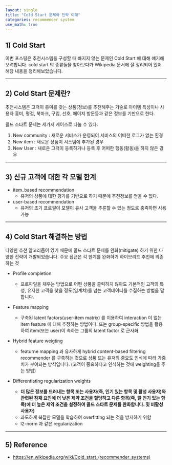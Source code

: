 ```yaml
---
layout: single
title: "Cold Start 문제와 전략 이해"
categories: recommender system
use_math: true
--- 
```


## 1) Cold Start

이번 포스팅은 추천시스템을  구성할 때 빠지지 않는 문제인 Cold Start 에 대해 얘기해보려합니다. cold start 의 종류들을 찾아보다가 Wikipedia 문서에 잘 정리되어 있어 해당 내용을 정리해보았습니다.



-----
## 2) Cold Start 문제란?

추천시스템은 고객이 흥미를 갖는 상품(정보)를 추천해주는 기술로 아이템 특성이나 사용자 흥미, 평점, 북마크, 구입, 선호, 페이지 방문등과 같은 정보를 기반으로 한다. 


콜드 스타트 문제는 세가지 케이스로 나눌 수 있다.      
1. New community : 새로운 서비스가 운영되어 서비스의 어떠한 로그가 없는 환경
2. New item : 새로운 상품이 시스템에 추가된 경우
3. New User : 새로운 고객이 등록하거나 등록 후 어떠한 행동(활동)을 하지 않은 경우



-----
## 3) 신규 고객에 대한 각 모델 한계    

- item_based recommendation
    - 유저의 상품에 대한 평가를 기반으로 하기 때문에 추천정보를 얻을 수 없다.
- user-based recommendation
    - 유저의 초기 프로필이 모델이 유사 고객을 추론할 수 있는 정도로 충족하면 사용가능
    


-----
## 4) Cold Start 해결하는 방법


다양한 추천 알고리즘이 있기 때문에 콜드 스타트 문제를 완화(mitigate) 하기 위한 다양한 전략이 개발되었습니다. 주요 접근은 각 한계를 완화하기 하이브리드 추천에 의존하는 것 

- Profile completion
    - 프로파일을 채우는 방법으로 어떤 상품을 클릭하지 않아도 기본적인 고객의 특성, 유사한 고객을 찾을 정도(임계치)를 넘는 고객데이터를 수집하는 방법을 말합니다.
    
- Feature mapping
    - 구축된 latent factors(user-item matrix) 를 이용하여 interaction 이 없는 item feature 에 대해 추정하는 방법이다. 또는 group-specific 방법을 활용하여 item(또는 user)이 속하는 그룹의 latent factor 로 근사화
- Hybrid feature weigting
    - featurne mapping 과 유사하게 hybrid content-based filtering recommender 를 구축하는 것으로 상품 또는 유저의 중요도 인식에 따라 가중치가 부여되는 방식입니다. (고객이 중요하다고 인식하는 것에 weighting을 주는 방법)
- Differentiating regularization weights
    - **더 많은 정보를 드러내는 항목 또는 사용자(즉, 인기 있는 항목 및 활성 사용자)와 관련된 잠재 요인에 더 낮은 제약 조건을 할당하고 다른 항목(즉, 덜 인기 있는 항목)에 더 높은 제약 조건을 설정하여 콜드 스타트 문제를 완화합니다. 및 비활성 사용자)**
    - 과도하게 복잡한 모델을 학습하여 overfitting 되는 것을 방지하기 위함
    - l2-norm 과 같은 regularization



-----
## 5) Reference 
   
- https://en.wikipedia.org/wiki/Cold_start_(recommender_systems)
